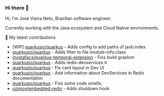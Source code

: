 ### Hi there 👋

Hi, I'm José Vieira Neto, Brazilian software engineer.

Currently working with the Java ecosystem and Cloud Native environments.


🚀 My latest contributions
- [WIP] [quarkusio/quarkus](https://github.com/quarkusio/quarkus/pull/20188) - Adds config to add paths of jaxb.index
- [quarkusio/quarkus](https://github.com/quarkusio/quarkus/pull/20370) - Adds filter to file module-info.class
- [mostafacs/quarkus-temporal-extension](https://github.com/mostafacs/quarkus-temporal-extension/pull/1) - Fixs build graalvm
- [quarkusio/quarkus](https://github.com/quarkusio/quarkus/pull/17133) - Adds redis-devservices it
- [quarkusio/quarkus](https://github.com/quarkusio/quarkus/pull/16985) - Fix card layout in Dev UI
- [quarkusio/quarkus](https://github.com/quarkusio/quarkus/pull/17132) - Add information about DevServices in Redis documentation
- [quarkusio/quarkus](https://github.com/quarkusio/code.quarkus.io/pull/463) - Fixs some code smells;
- [ozimov/embedded-redis](https://github.com/ozimov/embedded-redis/pull/11) - Adds shutdown hook
